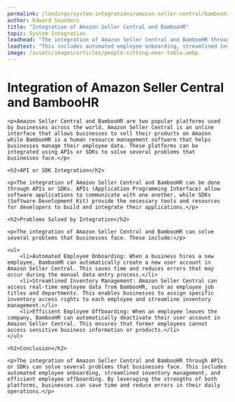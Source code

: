 ```yaml
---
permalink: /landings/system-integrations/amazon-seller-central/bamboohr
author: Edward Saunders
title: "Integration of Amazon Seller Central and BambooHR"
topic: System Integration
leadhead: "The integration of Amazon Seller Central and BambooHR through APIs or SDKs can solve several problems that businesses face"
leadtext: "This includes automated employee onboarding, streamlined inventory management, and efficient employee offboarding. By leveraging the strengths of both platforms, businesses can save time and reduce errors in their daily operations."
image: /assets/images/articles/people-sitting-near-table.webp
---
```

<div class="arttext">
	<h1>Integration of Amazon Seller Central and BambooHR</h1>

	<p>Amazon Seller Central and BambooHR are two popular platforms used by businesses across the world. Amazon Seller Central is an online interface that allows businesses to sell their products on Amazon while BambooHR is a human resource management software that helps businesses manage their employee data. These platforms can be integrated using APIs or SDKs to solve several problems that businesses face.</p>

	<h2>API or SDK Integration</h2>

	<p>The integration of Amazon Seller Central and BambooHR can be done through APIs or SDKs. APIs (Application Programming Interface) allow software applications to communicate with one another, while SDKs (Software Development Kit) provide the necessary tools and resources for developers to build and integrate their applications.</p>

	<h2>Problems Solved by Integration</h2>

	<p>The integration of Amazon Seller Central and BambooHR can solve several problems that businesses face. These include:</p>

	<ul>
		<li>Automated Employee Onboarding: When a business hires a new employee, BambooHR can automatically create a new user account in Amazon Seller Central. This saves time and reduces errors that may occur during the manual data entry process.</li>
		<li>Streamlined Inventory Management: Amazon Seller Central can access real-time employee data from BambooHR, such as employee job titles and departments. This enables businesses to assign specific inventory access rights to each employee and streamline inventory management.</li>
		<li>Efficient Employee Offboarding: When an employee leaves the company, BambooHR can automatically deactivate their user account in Amazon Seller Central. This ensures that former employees cannot access sensitive business information or products.</li>
	</ul>

	<h2>Conclusion</h2>

	<p>The integration of Amazon Seller Central and BambooHR through APIs or SDKs can solve several problems that businesses face. This includes automated employee onboarding, streamlined inventory management, and efficient employee offboarding. By leveraging the strengths of both platforms, businesses can save time and reduce errors in their daily operations.</p>

</div>
